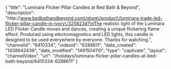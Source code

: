{
    "title": "Luminara Flicker Pillar Candles at Bed Bath & Beyond",
    "description": "http:\/\/www.bedbathandbeyond.com\/store\/product\/luminara-trade-led-flicker-pillar-candle-in-ivory\/3258234?\nThe realistic light of the Luminara LED Flicker Candle moves and dances, creating a unique flickering flame effect. Produced using electromagnetics and LED lights, this candle is designed to be used everywhere by everyone. Thanks for watching.",
    "channelid": "6410334",
    "videoid": "6288611",
    "date_created": "1438642439",
    "date_modified": "1491504110",
    "type": "captivate",
    "layout": "channelVideo",
    "url": "\/holidays\/luminara-flicker-pillar-candles-at-bed-bath-beyond\/6410334-6288611"
}